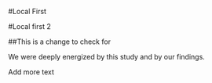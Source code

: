 #Local First

#Local first 2

##This is a change to check for

We were deeply energized by this study and by our findings. 

Add more text